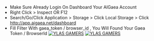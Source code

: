- Make Sure Already Login On Dashboard Your AIGaea Account
- Right Click > Inspect OR F12
- Search/Go/Click Application > Storage > Click Local Storage > Click http://app.aigaea.net/dashboard
- Fill Filter With gaea_token / browser_id , You Will Found Your Gaea Token / BrowserId
[![YLAS GAMERS](https://img001.prntscr.com/file/img001/ZktLWkLzQPe5y50au8IEgw.png)](https://github.com/ylasgamers/aigaea)
[![YLAS GAMERS](https://img001.prntscr.com/file/img001/2ynHZuOZTp6XfqDXy0xdvQ.png)](https://github.com/ylasgamers/aigaea)
